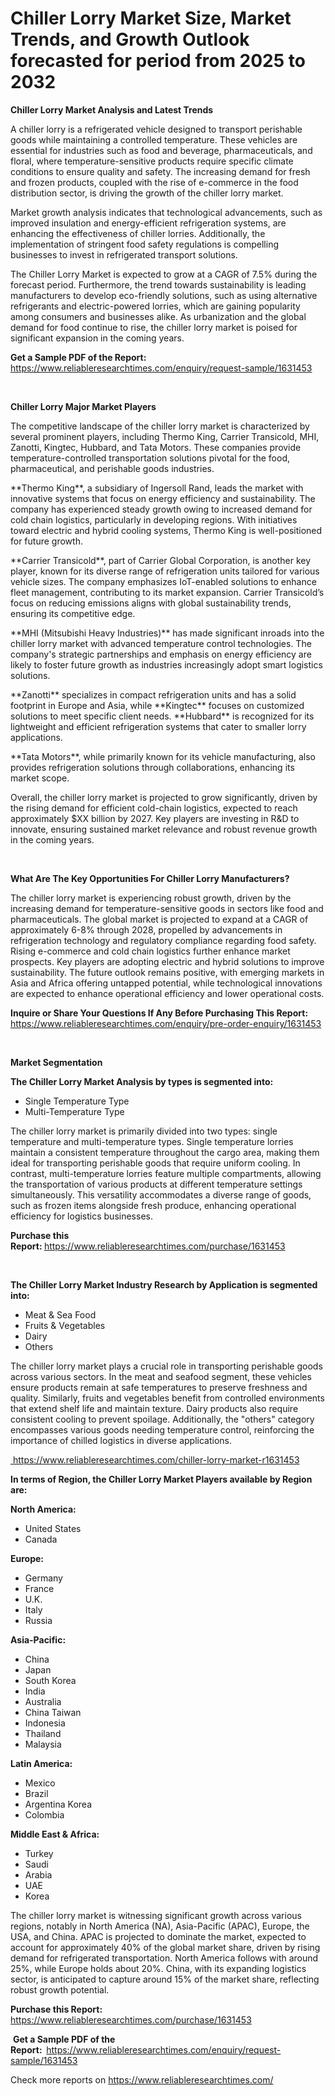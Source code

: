 <p><h1>Chiller Lorry Market Size, Market Trends, and Growth Outlook forecasted for period from 2025 to 2032</h1></p><p><strong>Chiller Lorry Market Analysis and Latest Trends</strong></p>
<p><p>A chiller lorry is a refrigerated vehicle designed to transport perishable goods while maintaining a controlled temperature. These vehicles are essential for industries such as food and beverage, pharmaceuticals, and floral, where temperature-sensitive products require specific climate conditions to ensure quality and safety. The increasing demand for fresh and frozen products, coupled with the rise of e-commerce in the food distribution sector, is driving the growth of the chiller lorry market. </p><p>Market growth analysis indicates that technological advancements, such as improved insulation and energy-efficient refrigeration systems, are enhancing the effectiveness of chiller lorries. Additionally, the implementation of stringent food safety regulations is compelling businesses to invest in refrigerated transport solutions. </p><p>The Chiller Lorry Market is expected to grow at a CAGR of 7.5% during the forecast period. Furthermore, the trend towards sustainability is leading manufacturers to develop eco-friendly solutions, such as using alternative refrigerants and electric-powered lorries, which are gaining popularity among consumers and businesses alike. As urbanization and the global demand for food continue to rise, the chiller lorry market is poised for significant expansion in the coming years.</p></p>
<p><strong>Get a Sample PDF of the Report:&nbsp;</strong> <a href="https://www.reliableresearchtimes.com/enquiry/request-sample/1631453?utm_campaign=3031&utm_medium=2&utm_source=Github&utm_content=ia&utm_term=30032025&utm_id=chiller-lorry">https://www.reliableresearchtimes.com/enquiry/request-sample/1631453</a></p>
<p>&nbsp;</p>
<p><strong>Chiller Lorry Major Market Players</strong></p>
<p><p>The competitive landscape of the chiller lorry market is characterized by several prominent players, including Thermo King, Carrier Transicold, MHI, Zanotti, Kingtec, Hubbard, and Tata Motors. These companies provide temperature-controlled transportation solutions pivotal for the food, pharmaceutical, and perishable goods industries.</p><p>**Thermo King**, a subsidiary of Ingersoll Rand, leads the market with innovative systems that focus on energy efficiency and sustainability. The company has experienced steady growth owing to increased demand for cold chain logistics, particularly in developing regions. With initiatives toward electric and hybrid cooling systems, Thermo King is well-positioned for future growth.</p><p>**Carrier Transicold**, part of Carrier Global Corporation, is another key player, known for its diverse range of refrigeration units tailored for various vehicle sizes. The company emphasizes IoT-enabled solutions to enhance fleet management, contributing to its market expansion. Carrier Transicold’s focus on reducing emissions aligns with global sustainability trends, ensuring its competitive edge.</p><p>**MHI (Mitsubishi Heavy Industries)** has made significant inroads into the chiller lorry market with advanced temperature control technologies. The company's strategic partnerships and emphasis on energy efficiency are likely to foster future growth as industries increasingly adopt smart logistics solutions.</p><p>**Zanotti** specializes in compact refrigeration units and has a solid footprint in Europe and Asia, while **Kingtec** focuses on customized solutions to meet specific client needs. **Hubbard** is recognized for its lightweight and efficient refrigeration systems that cater to smaller lorry applications.</p><p>**Tata Motors**, while primarily known for its vehicle manufacturing, also provides refrigeration solutions through collaborations, enhancing its market scope.</p><p>Overall, the chiller lorry market is projected to grow significantly, driven by the rising demand for efficient cold-chain logistics, expected to reach approximately $XX billion by 2027. Key players are investing in R&D to innovate, ensuring sustained market relevance and robust revenue growth in the coming years.</p></p>
<p>&nbsp;</p>
<p><strong>What Are The Key Opportunities For Chiller Lorry Manufacturers?</strong></p>
<p><p>The chiller lorry market is experiencing robust growth, driven by the increasing demand for temperature-sensitive goods in sectors like food and pharmaceuticals. The global market is projected to expand at a CAGR of approximately 6-8% through 2028, propelled by advancements in refrigeration technology and regulatory compliance regarding food safety. Rising e-commerce and cold chain logistics further enhance market prospects. Key players are adopting electric and hybrid solutions to improve sustainability. The future outlook remains positive, with emerging markets in Asia and Africa offering untapped potential, while technological innovations are expected to enhance operational efficiency and lower operational costs.</p></p>
<p><strong>Inquire or Share Your Questions If Any Before Purchasing This Report:</strong> <a href="https://www.reliableresearchtimes.com/enquiry/pre-order-enquiry/1631453?utm_campaign=3031&utm_medium=2&utm_source=Github&utm_content=ia&utm_term=30032025&utm_id=chiller-lorry">https://www.reliableresearchtimes.com/enquiry/pre-order-enquiry/1631453</a></p>
<p>&nbsp;</p>
<p><strong>Market Segmentation</strong></p>
<p><strong>The Chiller Lorry Market Analysis by types is segmented into:</strong></p>
<p><ul><li>Single Temperature Type</li><li>Multi-Temperature Type</li></ul></p>
<p><p>The chiller lorry market is primarily divided into two types: single temperature and multi-temperature types. Single temperature lorries maintain a consistent temperature throughout the cargo area, making them ideal for transporting perishable goods that require uniform cooling. In contrast, multi-temperature lorries feature multiple compartments, allowing the transportation of various products at different temperature settings simultaneously. This versatility accommodates a diverse range of goods, such as frozen items alongside fresh produce, enhancing operational efficiency for logistics businesses.</p></p>
<p><strong>Purchase this Report:&nbsp;</strong><a href="https://www.reliableresearchtimes.com/purchase/1631453?utm_campaign=3031&utm_medium=2&utm_source=Github&utm_content=ia&utm_term=30032025&utm_id=chiller-lorry">https://www.reliableresearchtimes.com/purchase/1631453</a></p>
<p>&nbsp;</p>
<p><strong>The Chiller Lorry Market Industry Research by Application is segmented into:</strong></p>
<p><ul><li>Meat & Sea Food</li><li>Fruits & Vegetables</li><li>Dairy</li><li>Others</li></ul></p>
<p><p>The chiller lorry market plays a crucial role in transporting perishable goods across various sectors. In the meat and seafood segment, these vehicles ensure products remain at safe temperatures to preserve freshness and quality. Similarly, fruits and vegetables benefit from controlled environments that extend shelf life and maintain texture. Dairy products also require consistent cooling to prevent spoilage. Additionally, the "others" category encompasses various goods needing temperature control, reinforcing the importance of chilled logistics in diverse applications.</p></p>
<p><a href="https://www.reliableresearchtimes.com/chiller-lorry-market-r1631453?utm_campaign=3031&utm_medium=2&utm_source=Github&utm_content=ia&utm_term=30032025&utm_id=chiller-lorry">&nbsp;https://www.reliableresearchtimes.com/chiller-lorry-market-r1631453</a></p>
<p><strong>In terms of Region, the Chiller Lorry Market Players available by Region are:</strong></p>
<p>
    <p> <strong> North America: </strong>
        <ul>
            <li>United States</li>
            <li>Canada</li>
        </ul>
        </p> 
    <p> <strong> Europe: </strong>
        <ul>
            <li>Germany</li>
            <li>France</li>
            <li>U.K.</li>
            <li>Italy</li>
            <li>Russia</li>
        </ul>
        </p> 
    <p> <strong> Asia-Pacific: </strong>
        <ul>
            <li>China</li>
            <li>Japan</li>
            <li>South Korea</li>
            <li>India</li>
            <li>Australia</li>
            <li>China Taiwan</li>
            <li>Indonesia</li>
            <li>Thailand</li>
            <li>Malaysia</li>
        </ul>
        </p> 
    <p> <strong> Latin America: </strong>
        <ul>
            <li>Mexico</li>
            <li>Brazil</li>
            <li>Argentina Korea</li>
            <li>Colombia</li>
        </ul>
        </p> 
    <p> <strong> Middle East & Africa: </strong>
        <ul>
            <li>Turkey</li>
            <li>Saudi</li>
            <li>Arabia</li>
            <li>UAE</li>
            <li>Korea</li>
        </ul>
    </p>
    </p>
<p><p>The chiller lorry market is witnessing significant growth across various regions, notably in North America (NA), Asia-Pacific (APAC), Europe, the USA, and China. APAC is projected to dominate the market, expected to account for approximately 40% of the global market share, driven by rising demand for refrigerated transportation. North America follows with around 25%, while Europe holds about 20%. China, with its expanding logistics sector, is anticipated to capture around 15% of the market share, reflecting robust growth potential.</p></p>
<p><strong>Purchase this Report: </strong><a href="https://www.reliableresearchtimes.com/purchase/1631453?utm_campaign=3031&utm_medium=2&utm_source=Github&utm_content=ia&utm_term=30032025&utm_id=chiller-lorry">https://www.reliableresearchtimes.com/purchase/1631453</a></p>
<p>&nbsp;<strong>Get a Sample PDF of the Report:&nbsp;&nbsp;</strong><a href="https://www.reliableresearchtimes.com/enquiry/request-sample/1631453?utm_campaign=3031&utm_medium=2&utm_source=Github&utm_content=ia&utm_term=30032025&utm_id=chiller-lorry">https://www.reliableresearchtimes.com/enquiry/request-sample/1631453</a></p>
<p><strong></strong></p>
<p>Check more reports on <a href="https://www.reliableresearchtimes.com/?utm_campaign=3031&utm_medium=2&utm_source=Github&utm_content=ia&utm_term=30032025&utm_id=chiller-lorry">https://www.reliableresearchtimes.com/</a></p>